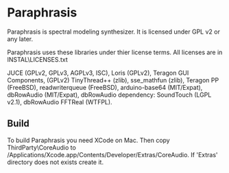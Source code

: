 Paraphrasis
===========

Paraphrasis is spectral modeling synthesizer. It is licensed under GPL v2 or any later.

Paraphrasis uses these libraries under thier license terms. All licenses are in INSTAL\LICENSES.txt

JUCE (GPLv2, GPLv3, AGPLv3, ISC), Loris (GPLv2), Teragon GUI Components, (GPLv2) TinyThread++ (zlib), sse_mathfun (zlib), Teragon PP (FreeBSD), readwriterqueue (FreeBSD), arduino-base64 (MIT/Expat), dbRowAudio (MIT/Expat), dbRowAudio dependency: SoundTouch (LGPL v2.1), dbRowAudio FFTReal (WTFPL).

Build
-----
To build Paraphrasis you need XCode on Mac. Then copy ThirdParty\CoreAudio to /Applications/Xcode.app/Contents/Developer/Extras/CoreAudio. If 'Extras' directory does not exists create it.
